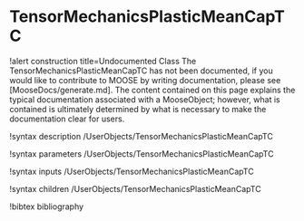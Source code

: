<!-- MOOSE Documentation Stub: Remove this when content is added. -->

# TensorMechanicsPlasticMeanCapTC

!alert construction title=Undocumented Class
The TensorMechanicsPlasticMeanCapTC has not been documented, if you would like to contribute to MOOSE by
writing documentation, please see [MooseDocs/generate.md]. The content contained on this page explains
the typical documentation associated with a MooseObject; however, what is contained is ultimately
determined by what is necessary to make the documentation clear for users.

!syntax description /UserObjects/TensorMechanicsPlasticMeanCapTC

!syntax parameters /UserObjects/TensorMechanicsPlasticMeanCapTC

!syntax inputs /UserObjects/TensorMechanicsPlasticMeanCapTC

!syntax children /UserObjects/TensorMechanicsPlasticMeanCapTC

!bibtex bibliography
